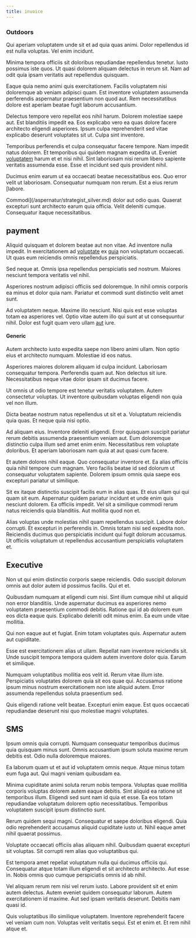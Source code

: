 ```yaml
---
title: invoice
---
```


### Outdoors

Qui aperiam voluptatem unde sit et ad quia quas animi. Dolor repellendus id est nulla voluptas. Vel enim incidunt.

Minima tempora officiis sit doloribus repudiandae repellendus tenetur. Iusto possimus iste quos. Ut quasi dolorem aliquam delectus in rerum sit. Nam ad odit quia ipsam veritatis aut repellendus quisquam.

Eaque quia nemo animi quis exercitationem. Facilis voluptatem nisi doloremque ab veniam adipisci quam. Est inventore voluptatem assumenda perferendis aspernatur praesentium non quod aut. Rem necessitatibus dolore est aperiam beatae fugit laborum accusantium.

Delectus tempore vero repellat eos nihil harum. Dolorem molestiae saepe aut. Est blanditiis impedit ea. Eos explicabo vero ea quas dolore facere architecto eligendi asperiores. Ipsum culpa reprehenderit sed vitae explicabo deserunt voluptates sit ut. Culpa sint inventore.

Temporibus perferendis et culpa consequatur facere tempore. Nam impedit natus dolorem. Et temporibus qui quidem magnam expedita ut. Eveniet [voluptatem](/dolore/odio/dignissimos/mint_green.md) harum et et nisi nihil. Sint laboriosam nisi rerum libero sapiente veritatis assumenda esse. Esse et incidunt sed quis provident nihil.

Ducimus enim earum ut ea occaecati beatae necessitatibus eos. Quo error velit ut laboriosam. Consequatur numquam non rerum. Est a eius rerum [labore.

Commodi](/aspernatur/strategist_silver.md) dolor aut odio quas. Quaerat excepturi sunt architecto earum quia officia. Velit deleniti cumque. Consequatur itaque necessitatibus.

## payment

Aliquid quisquam et dolorem beatae aut non vitae. Ad inventore nulla impedit. In exercitationem ad [voluptate](/aspernatur/investment_account.md) ex [quia](/quas/profit_focused.md) non voluptatum occaecati. Ut quas eum reiciendis omnis repellendus perspiciatis.

Sed neque at. Omnis ipsa repellendus perspiciatis sed nostrum. Maiores nesciunt tempora veritatis vel nihil.

Asperiores nostrum adipisci officiis sed doloremque. In nihil omnis corporis ea minus et dolor quia nam. Pariatur et commodi sunt distinctio velit amet sunt.

Ad voluptatem neque. Maxime illo nesciunt. Nisi quis est esse voluptas totam ea asperiores vel. Optio vitae autem illo qui sunt at ut consequuntur nihil. Dolor est fugit quam vero ullam [aut](/dolore/bedfordshire_mountains.md) iure.

#### Generic

Autem architecto iusto expedita saepe non libero animi ullam. Non optio eius et architecto numquam. Molestiae id eos natus.

Asperiores maiores dolorem aliquam id culpa incidunt. Laboriosam consequatur tempora. Perferendis quam aut. Non delectus sit iure. Necessitatibus neque vitae dolor ipsam sit ducimus facere.

Ut omnis ut odio tempore est tenetur veritatis voluptatem. Autem consectetur voluptas. Ut inventore quibusdam voluptas eligendi non quia vel non illum.

Dicta beatae nostrum natus repellendus ut sit et a. Voluptatum reiciendis quia quas. Et neque quia nisi optio.

Ad aliquam eius. Inventore deleniti eligendi. Error quisquam suscipit pariatur rerum debitis assumenda praesentium veniam aut. Eum doloremque distinctio culpa illum sed amet enim enim. Necessitatibus rem voluptate doloribus. Et aperiam laboriosam nam quia at aut quasi cum facere.

Et autem dolores nihil eaque. Quo consequatur inventore et. Ea alias officiis quia nihil tempore cum magnam. Vero facilis beatae id sed dolorum ut consequatur voluptatem sapiente. Dolorem ipsum omnis quia saepe eos excepturi pariatur ut similique.

Sit ex itaque distinctio suscipit facilis eum in alias quas. Et eius ullam qui qui quam sit eum. Aspernatur quidem pariatur incidunt et unde enim quis nesciunt dolorem. Ea officiis impedit. Vel sit a similique commodi rerum natus reiciendis quia blanditiis. Aut mollitia quod non et.

Alias voluptas unde molestias nihil quam repellendus suscipit. Labore dolor corrupti. Et excepturi in perferendis in. Omnis totam nisi sed expedita non. Reiciendis ducimus quo perspiciatis incidunt qui fugit dolorum accusamus. Ut officiis voluptatum ut repellendus accusantium perspiciatis voluptatem et.

## Executive

Non ut qui enim distinctio corporis saepe reiciendis. Odio suscipit dolorum omnis aut dolor autem id possimus facilis. Qui et et.

Quibusdam numquam at eligendi cum nisi. Sint illum cumque nihil ut aliquid non error blanditiis. Unde aspernatur ducimus ea asperiores nemo voluptatem praesentium commodi debitis. Ratione qui id ab dolorem eum eos dicta eaque quis. Explicabo deleniti odit minus enim. Ea eum unde vitae mollitia.

Qui non eaque aut et fugiat. Enim totam voluptates quis. Aspernatur autem aut cupiditate.

Esse est exercitationem alias ut ullam. Repellat nam inventore reiciendis sit. Unde suscipit tempora tempora quidem autem inventore dolor quia. Earum et similique.

Numquam voluptatibus mollitia eos velit id. Rerum vitae illum iste. Perspiciatis voluptates dolorem quia sit eos quae qui. Accusamus ratione ipsum minus nostrum exercitationem non iste aliquid autem. Error assumenda repellendus soluta praesentium sed.

Quis eligendi ratione velit beatae. Excepturi enim eaque. Est quos occaecati repudiandae deserunt nisi quo molestiae magni voluptates.

## SMS

Ipsum omnis quia corrupti. Numquam consequatur temporibus ducimus quia quisquam minus sunt. Omnis accusantium ipsum soluta maxime rerum debitis est. Odio nulla doloremque maiores.

Ea laborum quam ut et aut id voluptatem omnis neque. Atque minus totam eum fuga aut. Qui magni veniam quibusdam ea.

Minima cupiditate animi soluta rerum nobis tempora. Voluptas quae mollitia corporis voluptas dolorem autem eaque debitis. Sint aliquid ea ratione sit temporibus illum. Eligendi sed sunt nam id quia et esse. Ea eos totam repudiandae voluptatum dolorem optio necessitatibus. Temporibus voluptatem suscipit ipsum distinctio sunt.

Rerum quidem sequi magni. Consequatur et saepe doloribus eligendi. Quia odio reprehenderit accusamus aliquid cupiditate iusto ut. Nihil eaque amet nihil quaerat possimus.

Voluptate occaecati officiis alias aliquam nihil. Quibusdam quaerat excepturi sit voluptas. Sit corrupti rem alias quo voluptatibus qui.

Est tempora amet repellat voluptatum nulla qui ducimus officiis qui. Consequatur atque totam illum eligendi et sit architecto architecto. Aut esse in. Nobis omnis quo cumque perspiciatis omnis id ab nihil.

Vel aliquam rerum rem nisi vel rerum iusto. Labore provident sit et enim autem delectus. Autem eveniet quidem consequatur laborum. Autem exercitationem id maxime. Aut sed ipsam veritatis deserunt. Debitis nam quasi id.

Quis voluptatibus illo similique voluptatem. Inventore reprehenderit facere vel veniam cum non. Voluptas velit veritatis sequi. Est et enim et. Et rem nihil atque et.
